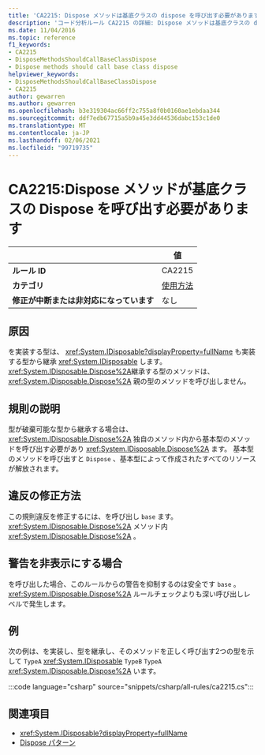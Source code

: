 ```yaml
---
title: 'CA2215: Dispose メソッドは基底クラスの dispose を呼び出す必要があります (コード分析)'
description: 'コード分析ルール CA2215 の詳細: Dispose メソッドは基底クラスの dispose を呼び出す必要があります'
ms.date: 11/04/2016
ms.topic: reference
f1_keywords:
- CA2215
- DisposeMethodsShouldCallBaseClassDispose
- Dispose methods should call base class dispose
helpviewer_keywords:
- DisposeMethodsShouldCallBaseClassDispose
- CA2215
author: gewarren
ms.author: gewarren
ms.openlocfilehash: b3e319304ac66ff2c755a8f0b0160ae1ebdaa344
ms.sourcegitcommit: ddf7edb67715a5b9a45e3dd44536dabc153c1de0
ms.translationtype: MT
ms.contentlocale: ja-JP
ms.lasthandoff: 02/06/2021
ms.locfileid: "99719735"
---
```

# <a name="ca2215-dispose-methods-should-call-base-class-dispose"></a>CA2215:Dispose メソッドが基底クラスの Dispose を呼び出す必要があります

| | 値 |
|-|-|
| **ルール ID** |CA2215|
| **カテゴリ** |[使用方法](usage-warnings.md)|
| **修正が中断または非対応になっています** |なし|

## <a name="cause"></a>原因

を実装する型は、 <xref:System.IDisposable?displayProperty=fullName> も実装する型から継承 <xref:System.IDisposable> します。 <xref:System.IDisposable.Dispose%2A>継承する型のメソッドは、 <xref:System.IDisposable.Dispose%2A> 親の型のメソッドを呼び出しません。

## <a name="rule-description"></a>規則の説明

型が破棄可能な型から継承する場合は、 <xref:System.IDisposable.Dispose%2A> 独自のメソッド内から基本型のメソッドを呼び出す必要があり <xref:System.IDisposable.Dispose%2A> ます。 基本型のメソッドを呼び出すと `Dispose` 、基本型によって作成されたすべてのリソースが解放されます。

## <a name="how-to-fix-violations"></a>違反の修正方法

この規則違反を修正するには、を呼び出し `base` ます。<xref:System.IDisposable.Dispose%2A> メソッド内 <xref:System.IDisposable.Dispose%2A> 。

## <a name="when-to-suppress-warnings"></a>警告を非表示にする場合

を呼び出した場合、このルールからの警告を抑制するのは安全です `base` 。<xref:System.IDisposable.Dispose%2A> ルールチェックよりも深い呼び出しレベルで発生します。

## <a name="example"></a>例

次の例は、を実装し、型を継承し、そのメソッドを正しく呼び出す2つの型を示して `TypeA` <xref:System.IDisposable> `TypeB` `TypeA` <xref:System.IDisposable.Dispose%2A> います。

:::code language="csharp" source="snippets/csharp/all-rules/ca2215.cs":::

## <a name="see-also"></a>関連項目

- <xref:System.IDisposable?displayProperty=fullName>
- [Dispose パターン](../../../standard/garbage-collection/implementing-dispose.md)
